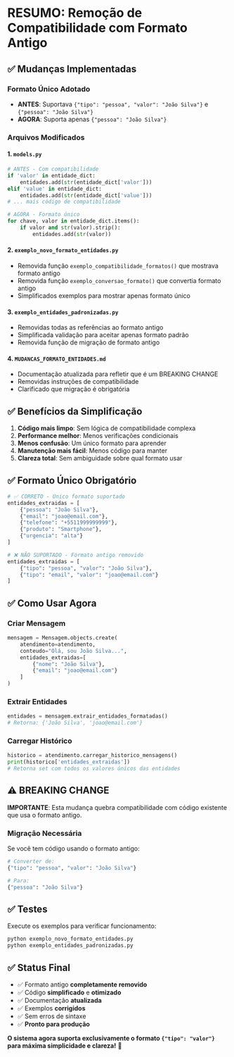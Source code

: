 # RESUMO: Remoção de Compatibilidade com Formato Antigo

## ✅ Mudanças Implementadas

### **Formato Único Adotado**
- **ANTES**: Suportava `{"tipo": "pessoa", "valor": "João Silva"}` e `{"pessoa": "João Silva"}`
- **AGORA**: Suporta apenas `{"pessoa": "João Silva"}`

### **Arquivos Modificados**

#### 1. `models.py`
```python
# ANTES - Com compatibilidade
if 'valor' in entidade_dict:
    entidades.add(str(entidade_dict['valor']))
elif 'value' in entidade_dict:
    entidades.add(str(entidade_dict['value']))
# ... mais código de compatibilidade

# AGORA - Formato único
for chave, valor in entidade_dict.items():
    if valor and str(valor).strip():
        entidades.add(str(valor))
```

#### 2. `exemplo_novo_formato_entidades.py`
- Removida função `exemplo_compatibilidade_formatos()` que mostrava formato antigo
- Removida função `exemplo_conversao_formato()` que convertia formato antigo
- Simplificados exemplos para mostrar apenas formato único

#### 3. `exemplo_entidades_padronizadas.py`
- Removidas todas as referências ao formato antigo
- Simplificada validação para aceitar apenas formato padrão
- Removida função de migração de formato antigo

#### 4. `MUDANCAS_FORMATO_ENTIDADES.md`
- Documentação atualizada para refletir que é um BREAKING CHANGE
- Removidas instruções de compatibilidade
- Clarificado que migração é obrigatória

## ✅ Benefícios da Simplificação

1. **Código mais limpo**: Sem lógica de compatibilidade complexa
2. **Performance melhor**: Menos verificações condicionais
3. **Menos confusão**: Um único formato para aprender
4. **Manutenção mais fácil**: Menos código para manter
5. **Clareza total**: Sem ambiguidade sobre qual formato usar

## ✅ Formato Único Obrigatório

```python
# ✅ CORRETO - Único formato suportado
entidades_extraidas = [
    {"pessoa": "João Silva"},
    {"email": "joao@email.com"},
    {"telefone": "+5511999999999"},
    {"produto": "Smartphone"},
    {"urgencia": "alta"}
]

# ❌ NÃO SUPORTADO - Formato antigo removido
entidades_extraidas = [
    {"tipo": "pessoa", "valor": "João Silva"},
    {"tipo": "email", "valor": "joao@email.com"}
]
```

## ✅ Como Usar Agora

### Criar Mensagem
```python
mensagem = Mensagem.objects.create(
    atendimento=atendimento,
    conteudo="Olá, sou João Silva...",
    entidades_extraidas=[
        {"nome": "João Silva"},
        {"email": "joao@email.com"}
    ]
)
```

### Extrair Entidades
```python
entidades = mensagem.extrair_entidades_formatadas()
# Retorna: {'João Silva', 'joao@email.com'}
```

### Carregar Histórico
```python
historico = atendimento.carregar_historico_mensagens()
print(historico['entidades_extraidas'])
# Retorna set com todos os valores únicos das entidades
```

## ⚠️ BREAKING CHANGE

**IMPORTANTE**: Esta mudança quebra compatibilidade com código existente que usa o formato antigo.

### Migração Necessária
Se você tem código usando o formato antigo:

```python
# Converter de:
{"tipo": "pessoa", "valor": "João Silva"}

# Para:
{"pessoa": "João Silva"}
```

## ✅ Testes

Execute os exemplos para verificar funcionamento:
```bash
python exemplo_novo_formato_entidades.py
python exemplo_entidades_padronizadas.py
```

## ✅ Status Final

- ✅ Formato antigo **completamente removido**
- ✅ Código **simplificado** e **otimizado**
- ✅ Documentação **atualizada**
- ✅ Exemplos **corrigidos**
- ✅ Sem erros de sintaxe
- ✅ **Pronto para produção**

**O sistema agora suporta exclusivamente o formato `{"tipo": "valor"}` para máxima simplicidade e clareza!** 🎉
